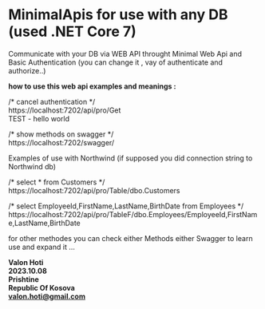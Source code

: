 # MinimalApis for use with any DB (used .NET Core 7)

Communicate with your DB via WEB API throught Minimal Web Api and Basic Authentication (you can change it , vay of authenticate and authorize..)

**how to use this web api examples and meanings :**  

/* cancel authentication */  
https://localhost:7202/api/pro/Get  
TEST - hello world  
  
  
/* show methods on swagger */  
https://localhost:7202/swagger/  
  
Examples of use with Northwind (if supposed you did connection string to Northwind db)  
  
/* select * from Customers */  
https://localhost:7202/api/pro/Table/dbo.Customers  
  
  
/* select EmployeeId,FirstName,LastName,BirthDate from Employees */  
https://localhost:7202/api/pro/TableF/dbo.Employees/EmployeeId,FirstName,LastName,BirthDate  
  
  
for other methodes you can check either Methods either Swagger to learn use and expand it ...  
  
**Valon Hoti**    
**2023.10.08**    
**Prishtine**    
**Republic Of Kosova**    
**valon.hoti@gmail.com**    
  


